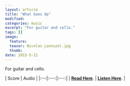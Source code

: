 ```yaml
---
layout: article
title: "What Goes Up"
modified:
categories: music
excerpt: "For guitar and cello."
tags: []
image:
  feature: 
  teaser: Nicolas_Lannuzel.jpg
  thumb:
date: 2015-5-21
---
```


For guitar and cello.


| Score | Audio |
|:--:|:---:|:---:|
| [**Read Here**](https://drive.google.com/file/d/0ByNSDE0eceDFSmJnX0VvdmhJY3M/view?usp=sharing). | [**Listen Here**](https://soundcloud.com/capybarrage-reilly/what-goes-up-performed-by-nick-schott-and-songyi-chun). |
